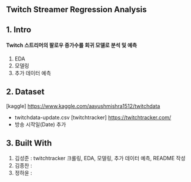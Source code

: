 ## Twitch Streamer Regression Analysis

## 1. Intro
#### Twitch 스트리머의 팔로우 증가수를 회귀 모델로 분석 및 예측

1. EDA
2. 모델링
3. 추가 데이터 예측

## 2. Dataset
[kaggle] <https://www.kaggle.com/aayushmishra1512/twitchdata>
- twitchdata-update.csv
[twitchtracker] <https://twitchtracker.com/>
- 방송 시작일(Date) 추가

## 3. Built With

1. 김성준 : twitchtracker 크롤링, EDA, 모델링, 추가 데이터 예측, README 작성
2. 김종찬 :   
3. 정하윤 :
